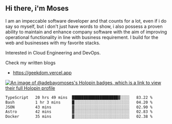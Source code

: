 ## Hi there, i'm Moses

I am an impeccable software developer and that counts for a lot, even if i do say so myself, but i don't just have words to show, i also possess a proven ability to maintain and enhance company software with the aim of improving operational functionality in line with business requirement. I build for the web and businesses with my favorite stacks.

Interested in Cloud Engineering and DevOps.

Check my written blogs
- https://geekdom.vercel.app

[![An image of @adebayomoses's Holopin badges, which is a link to view their full Holopin profile](https://holopin.me/adebayomoses)](https://holopin.io/@adebayomoses)

<!--START_SECTION:waka-->

```txt
TypeScript   20 hrs 49 mins  ████████████████████▓░░░░   83.22 %
Bash         1 hr 3 mins     █░░░░░░░░░░░░░░░░░░░░░░░░   04.20 %
JSON         43 mins         ▓░░░░░░░░░░░░░░░░░░░░░░░░   02.90 %
Astro        42 mins         ▓░░░░░░░░░░░░░░░░░░░░░░░░   02.83 %
Docker       35 mins         ▓░░░░░░░░░░░░░░░░░░░░░░░░   02.38 %
```

<!--END_SECTION:waka-->
